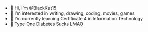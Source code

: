 - 👋 Hi, I’m @BlackKat15
- 👀 I’m interested in writing, drawing, coding, movies, games
- 🌱 I’m currently learning Certificate 4 in Information Technology
- 💜 Type One Diabetes Sucks LMAO

<!---
BlackKat15/BlackKat15 is a ✨ special ✨ repository because its `README.md` (this file) appears on your GitHub profile.
You can click the Preview link to take a look at your changes.
--->
